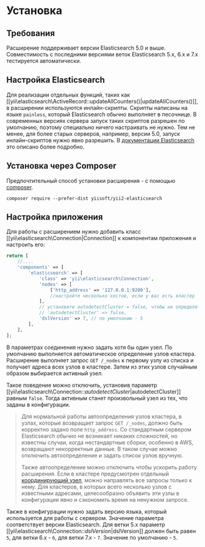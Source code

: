 # Установка

## Требования

Расширение поддерживает версии Elasticsearch 5.0 и выше. Совместимость с последними версиями веток Elasticsearch 5.x,
6.x и 7.x тестируется автоматически.


## Настройка Elasticsearch

Для реализации отдельных функций, таких как [[yii\elasticsearch\ActiveRecord::updateAllCounters()|updateAllCounters()]],
в расширении используются инлайн-скрипты. Скрипты написаны на языке `painless`, который Elasticsearch обычно выполняет
в песочнице. В современных версиях сервера запуск таких скриптов разрешен по умолчанию, поэтому специально ничего
настраивать не нужно. Тем не менее, для более старых серверов, например, версии 5.0, запуск инлайн-скриптов нужно явно
разрешить. В [документации Elasticsearch](https://www.elastic.co/guide/en/elasticsearch/reference/current/modules-scripting-security.html)
это описано более подробно.


## Установка через Composer

Предпочтительный способ установки расширения - с помощью [composer](http://getcomposer.org/download/).

```
composer require --prefer-dist yiisoft/yii2-elasticsearch
```


## Настройка приложения

Для работы с расширением нужно добавить класс [[yii\elasticsearch\Connection|Connection]] к компонентам приложения и
настроить его:

```php
return [
    //....
    'components' => [
        'elasticsearch' => [
            'class' => 'yii\elasticsearch\Connection',
            'nodes' => [
                ['http_address' => '127.0.0.1:9200'],
                //настройте несколько хостов, если у вас есть кластер
            ],
            // установите autodetectCluster = false, чтобы не определять адреса узлов в кластере автоматически
            // 'autodetectCluster' => false,
            'dslVersion' => 7, // по умолчанию - 5
        ],
    ],
];
```

В параметрах соединения нужно задать хотя бы один узел. По умолчанию выполняется автоматическое определение узлов
кластера. Расширение выполняет запрос `GET /_nodes` к первому узлу из списка и получает адреса всех узлов в кластере.
Затем из этих узлов случайным образом выбирается активный узел.

Такое поведение можно отключить, установив параметр [[yii\elasticsearch\Connection::$autodetectCluster|$autodetectCluster]]
равным `false`. Тогда активным станет произвольный узел из тех, что заданы в конфигурации.

> Для нормальной работы автоопределения узлов кластера, в узлах, которые возвращает запрос `GET /_nodes`, должно быть
> корректно задано поле `http_address`. Со стандартным сервером Elasticsearch обычно не возникает никаких сложностей, но
> известны случаи, когда нестандартные сборки, особенно в AWS, возвращают некорректные данные. В таком случае можно
> отключить автоопределение и задать список узлов вручную.
>
> Также автоопределение можно отключить чтобы ускорить работу расширения. Если в кластере предусмотрен отдельный
> [координирующий узел](https://www.elastic.co/guide/en/elasticsearch/reference/current/modules-node.html#coordinating-only-node),
> можно направлять все запросы только к нему. Для кластеров, в которых всего несколько узлов с известными адресами,
> целесообразно объявить эти узлы в конфигурации явно и сэкономить время на ненужном запросе.

Также в конфигурации нужно задать версию языка, который используется для работы с сервером. Значение параметра соответствует
версии Elasticsearch. Для ветки 5.x параметр [[yii\elasticsearch\Connection::$dslVersion|$dslVersion]] должен быть равен
`5`, для ветки 6.x - `6`, для ветки 7.x - `7`. Значение по умолчанию - `5`.
